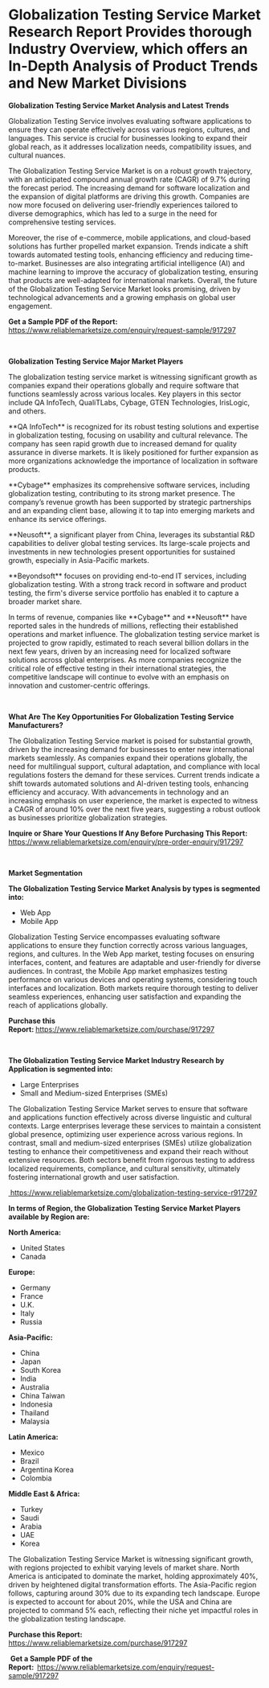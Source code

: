 <p><h1>Globalization Testing Service Market Research Report Provides thorough Industry Overview, which offers an In-Depth Analysis of Product Trends and New Market Divisions</h1></p><p><strong>Globalization Testing Service Market Analysis and Latest Trends</strong></p>
<p><p>Globalization Testing Service involves evaluating software applications to ensure they can operate effectively across various regions, cultures, and languages. This service is crucial for businesses looking to expand their global reach, as it addresses localization needs, compatibility issues, and cultural nuances. </p><p>The Globalization Testing Service Market is on a robust growth trajectory, with an anticipated compound annual growth rate (CAGR) of 9.7% during the forecast period. The increasing demand for software localization and the expansion of digital platforms are driving this growth. Companies are now more focused on delivering user-friendly experiences tailored to diverse demographics, which has led to a surge in the need for comprehensive testing services.</p><p>Moreover, the rise of e-commerce, mobile applications, and cloud-based solutions has further propelled market expansion. Trends indicate a shift towards automated testing tools, enhancing efficiency and reducing time-to-market. Businesses are also integrating artificial intelligence (AI) and machine learning to improve the accuracy of globalization testing, ensuring that products are well-adapted for international markets. Overall, the future of the Globalization Testing Service Market looks promising, driven by technological advancements and a growing emphasis on global user engagement.</p></p>
<p><strong>Get a Sample PDF of the Report:&nbsp;</strong> <a href="https://www.reliablemarketsize.com/enquiry/request-sample/917297?utm_campaign=3189&utm_medium=2&utm_source=Github&utm_content=ia&utm_term=18042025&utm_id=globalization-testing-service">https://www.reliablemarketsize.com/enquiry/request-sample/917297</a></p>
<p>&nbsp;</p>
<p><strong>Globalization Testing Service Major Market Players</strong></p>
<p><p>The globalization testing service market is witnessing significant growth as companies expand their operations globally and require software that functions seamlessly across various locales. Key players in this sector include QA InfoTech, QualiTLabs, Cybage, GTEN Technologies, IrisLogic, and others.</p><p>**QA InfoTech** is recognized for its robust testing solutions and expertise in globalization testing, focusing on usability and cultural relevance. The company has seen rapid growth due to increased demand for quality assurance in diverse markets. It is likely positioned for further expansion as more organizations acknowledge the importance of localization in software products.</p><p>**Cybage** emphasizes its comprehensive software services, including globalization testing, contributing to its strong market presence. The company’s revenue growth has been supported by strategic partnerships and an expanding client base, allowing it to tap into emerging markets and enhance its service offerings.</p><p>**Neusoft**, a significant player from China, leverages its substantial R&D capabilities to deliver global testing services. Its large-scale projects and investments in new technologies present opportunities for sustained growth, especially in Asia-Pacific markets.</p><p>**Beyondsoft** focuses on providing end-to-end IT services, including globalization testing. With a strong track record in software and product testing, the firm's diverse service portfolio has enabled it to capture a broader market share.</p><p>In terms of revenue, companies like **Cybage** and **Neusoft** have reported sales in the hundreds of millions, reflecting their established operations and market influence. The globalization testing service market is projected to grow rapidly, estimated to reach several billion dollars in the next few years, driven by an increasing need for localized software solutions across global enterprises. As more companies recognize the critical role of effective testing in their international strategies, the competitive landscape will continue to evolve with an emphasis on innovation and customer-centric offerings.</p></p>
<p>&nbsp;</p>
<p><strong>What Are The Key Opportunities For Globalization Testing Service Manufacturers?</strong></p>
<p><p>The Globalization Testing Service market is poised for substantial growth, driven by the increasing demand for businesses to enter new international markets seamlessly. As companies expand their operations globally, the need for multilingual support, cultural adaptation, and compliance with local regulations fosters the demand for these services. Current trends indicate a shift towards automated solutions and AI-driven testing tools, enhancing efficiency and accuracy. With advancements in technology and an increasing emphasis on user experience, the market is expected to witness a CAGR of around 10% over the next five years, suggesting a robust outlook as businesses prioritize globalization strategies.</p></p>
<p><strong>Inquire or Share Your Questions If Any Before Purchasing This Report:</strong> <a href="https://www.reliablemarketsize.com/enquiry/pre-order-enquiry/917297?utm_campaign=3189&utm_medium=2&utm_source=Github&utm_content=ia&utm_term=18042025&utm_id=globalization-testing-service">https://www.reliablemarketsize.com/enquiry/pre-order-enquiry/917297</a></p>
<p>&nbsp;</p>
<p><strong>Market Segmentation</strong></p>
<p><strong>The Globalization Testing Service Market Analysis by types is segmented into:</strong></p>
<p><ul><li>Web App</li><li>Mobile App</li></ul></p>
<p><p>Globalization Testing Service encompasses evaluating software applications to ensure they function correctly across various languages, regions, and cultures. In the Web App market, testing focuses on ensuring interfaces, content, and features are adaptable and user-friendly for diverse audiences. In contrast, the Mobile App market emphasizes testing performance on various devices and operating systems, considering touch interfaces and localization. Both markets require thorough testing to deliver seamless experiences, enhancing user satisfaction and expanding the reach of applications globally.</p></p>
<p><strong>Purchase this Report:&nbsp;</strong><a href="https://www.reliablemarketsize.com/purchase/917297?utm_campaign=3189&utm_medium=2&utm_source=Github&utm_content=ia&utm_term=18042025&utm_id=globalization-testing-service">https://www.reliablemarketsize.com/purchase/917297</a></p>
<p>&nbsp;</p>
<p><strong>The Globalization Testing Service Market Industry Research by Application is segmented into:</strong></p>
<p><ul><li>Large Enterprises</li><li>Small and Medium-sized Enterprises (SMEs)</li></ul></p>
<p><p>The Globalization Testing Service Market serves to ensure that software and applications function effectively across diverse linguistic and cultural contexts. Large enterprises leverage these services to maintain a consistent global presence, optimizing user experience across various regions. In contrast, small and medium-sized enterprises (SMEs) utilize globalization testing to enhance their competitiveness and expand their reach without extensive resources. Both sectors benefit from rigorous testing to address localized requirements, compliance, and cultural sensitivity, ultimately fostering international growth and user satisfaction.</p></p>
<p><a href="https://www.reliablemarketsize.com/globalization-testing-service-r917297?utm_campaign=3189&utm_medium=2&utm_source=Github&utm_content=ia&utm_term=18042025&utm_id=globalization-testing-service">&nbsp;https://www.reliablemarketsize.com/globalization-testing-service-r917297</a></p>
<p><strong>In terms of Region, the Globalization Testing Service Market Players available by Region are:</strong></p>
<p>
    <p> <strong> North America: </strong>
        <ul>
            <li>United States</li>
            <li>Canada</li>
        </ul>
        </p> 
    <p> <strong> Europe: </strong>
        <ul>
            <li>Germany</li>
            <li>France</li>
            <li>U.K.</li>
            <li>Italy</li>
            <li>Russia</li>
        </ul>
        </p> 
    <p> <strong> Asia-Pacific: </strong>
        <ul>
            <li>China</li>
            <li>Japan</li>
            <li>South Korea</li>
            <li>India</li>
            <li>Australia</li>
            <li>China Taiwan</li>
            <li>Indonesia</li>
            <li>Thailand</li>
            <li>Malaysia</li>
        </ul>
        </p> 
    <p> <strong> Latin America: </strong>
        <ul>
            <li>Mexico</li>
            <li>Brazil</li>
            <li>Argentina Korea</li>
            <li>Colombia</li>
        </ul>
        </p> 
    <p> <strong> Middle East & Africa: </strong>
        <ul>
            <li>Turkey</li>
            <li>Saudi</li>
            <li>Arabia</li>
            <li>UAE</li>
            <li>Korea</li>
        </ul>
    </p>
    </p>
<p><p>The Globalization Testing Service Market is witnessing significant growth, with regions projected to exhibit varying levels of market share. North America is anticipated to dominate the market, holding approximately 40%, driven by heightened digital transformation efforts. The Asia-Pacific region follows, capturing around 30% due to its expanding tech landscape. Europe is expected to account for about 20%, while the USA and China are projected to command 5% each, reflecting their niche yet impactful roles in the globalization testing landscape.</p></p>
<p><strong>Purchase this Report: </strong><a href="https://www.reliablemarketsize.com/purchase/917297?utm_campaign=3189&utm_medium=2&utm_source=Github&utm_content=ia&utm_term=18042025&utm_id=globalization-testing-service">https://www.reliablemarketsize.com/purchase/917297</a></p>
<p>&nbsp;<strong>Get a Sample PDF of the Report:&nbsp;&nbsp;</strong><a href="https://www.reliablemarketsize.com/enquiry/request-sample/917297?utm_campaign=3189&utm_medium=2&utm_source=Github&utm_content=ia&utm_term=18042025&utm_id=globalization-testing-service">https://www.reliablemarketsize.com/enquiry/request-sample/917297</a></p>
<p><strong></strong></p>
<p><p></p><p></p><p></p></p>